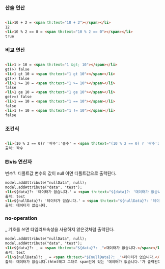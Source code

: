 ### 산술 연산

```html

<li>10 + 2 = <span th:text="10 + 2"></span></li>
12
<li>10 % 2 == 0 = <span th:text="10 % 2 == 0"></span></li>
true
```

### 비교 연산

```html

<li>1 > 10 = <span th:text="1 &gt; 10"></span></li>
gt(>) false
<li>1 gt 10 = <span th:text="1 gt 10"></span></li>
gt(>) false
<li>1 >= 10 = <span th:text="1 >= 10"></span></li>
false
<li>1 ge 10 = <span th:text="1 ge 10"></span></li>
ge(>=) false
<li>1 == 10 = <span th:text="1 == 10"></span></li>
false
<li>1 != 10 = <span th:text="1 != 10"></span></li>
false
```

### 조건식

```html

<li>(10 % 2 == 0)? '짝수':'홀수' = <span th:text="(10 % 2 == 0) ? '짝수':'홀수'"></span></li>
출력: 짝수
```

### Elvis 연산자

변수?: 디폴트값 변수의 값이 null 이면 디폴트값으로 출력된다.

```html
model.addAttribute("nullData", null);
model.addAttribute("data", "test");
<li>${data}?: '데이터가 없습니다.' = <span th:text="${data}?: '데이터가 없습니다.'"></span></li>
출력: test
<li>${nullData}?: '데이터가 없습니다.' = <span th:text="${nullData}?: '데이터가 없습니다.'"></span></li>
출력: 데이터가 없습니다.
```

### no-operation
_ 기호를 쓰면 타임리프속성을 사용하지 않은것처럼 출력된다.
```html
model.addAttribute("nullData", null);
model.addAttribute("data", "test");
<li>${data}?: _ = <span th:text="${data}?: _">데이터가 없습니다.</span></li>
출력: test
<li>${nullData}?: _ = <span th:text="${nullData}?: _">데이터가 없습니다.</span></li>
출력: 데이터가 없습니다.(html태그 그대로 span안에 있는 '데이터가 없습니다.'가 출력된다)
```